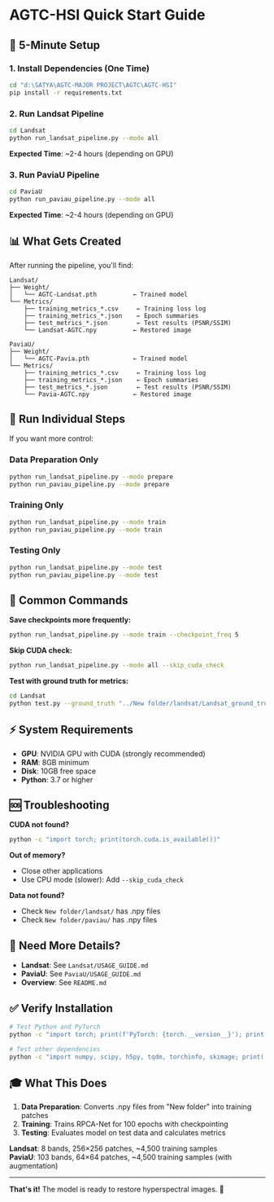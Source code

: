# AGTC-HSI Quick Start Guide

## 🚀 5-Minute Setup

### 1. Install Dependencies (One Time)
```bash
cd "d:\SATYA\AGTC-MAJOR PROJECT\AGTC\AGTC-HSI"
pip install -r requirements.txt
```

### 2. Run Landsat Pipeline
```bash
cd Landsat
python run_landsat_pipeline.py --mode all
```
**Expected Time**: ~2-4 hours (depending on GPU)

### 3. Run PaviaU Pipeline
```bash
cd PaviaU
python run_paviau_pipeline.py --mode all
```
**Expected Time**: ~2-4 hours (depending on GPU)

## 📊 What Gets Created

After running the pipeline, you'll find:

```
Landsat/
├── Weight/
│   └── AGTC-Landsat.pth          ← Trained model
└── Metrics/
    ├── training_metrics_*.csv     ← Training loss log
    ├── training_metrics_*.json    ← Epoch summaries
    ├── test_metrics_*.json        ← Test results (PSNR/SSIM)
    └── Landsat-AGTC.npy          ← Restored image

PaviaU/
├── Weight/
│   └── AGTC-Pavia.pth            ← Trained model
└── Metrics/
    ├── training_metrics_*.csv     ← Training loss log
    ├── training_metrics_*.json    ← Epoch summaries
    ├── test_metrics_*.json        ← Test results (PSNR/SSIM)
    └── Pavia-AGTC.npy            ← Restored image
```

## 🎯 Run Individual Steps

If you want more control:

### Data Preparation Only
```bash
python run_landsat_pipeline.py --mode prepare
python run_paviau_pipeline.py --mode prepare
```

### Training Only
```bash
python run_landsat_pipeline.py --mode train
python run_paviau_pipeline.py --mode train
```

### Testing Only
```bash
python run_landsat_pipeline.py --mode test
python run_paviau_pipeline.py --mode test
```

## 🔧 Common Commands

**Save checkpoints more frequently:**
```bash
python run_landsat_pipeline.py --mode train --checkpoint_freq 5
```

**Skip CUDA check:**
```bash
python run_landsat_pipeline.py --mode all --skip_cuda_check
```

**Test with ground truth for metrics:**
```bash
cd Landsat
python test.py --ground_truth "../New folder/landsat/Landsat_ground_truth.npy"
```

## ⚡ System Requirements

- **GPU**: NVIDIA GPU with CUDA (strongly recommended)
- **RAM**: 8GB minimum
- **Disk**: 10GB free space
- **Python**: 3.7 or higher

## 🆘 Troubleshooting

**CUDA not found?**
```bash
python -c "import torch; print(torch.cuda.is_available())"
```

**Out of memory?**
- Close other applications
- Use CPU mode (slower): Add `--skip_cuda_check`

**Data not found?**
- Check `New folder/landsat/` has .npy files
- Check `New folder/paviau/` has .npy files

## 📖 Need More Details?

- **Landsat**: See `Landsat/USAGE_GUIDE.md`
- **PaviaU**: See `PaviaU/USAGE_GUIDE.md`
- **Overview**: See `README.md`

## ✅ Verify Installation

```bash
# Test Python and PyTorch
python -c "import torch; print(f'PyTorch: {torch.__version__}'); print(f'CUDA: {torch.cuda.is_available()}')"

# Test other dependencies
python -c "import numpy, scipy, h5py, tqdm, torchinfo, skimage; print('All dependencies installed!')"
```

## 🎓 What This Does

1. **Data Preparation**: Converts .npy files from "New folder" into training patches
2. **Training**: Trains RPCA-Net for 100 epochs with checkpointing
3. **Testing**: Evaluates model on test data and calculates metrics

**Landsat**: 8 bands, 256×256 patches, ~4,500 training samples  
**PaviaU**: 103 bands, 64×64 patches, ~4,500 training samples (with augmentation)

---

**That's it!** The model is ready to restore hyperspectral images. 🎉
